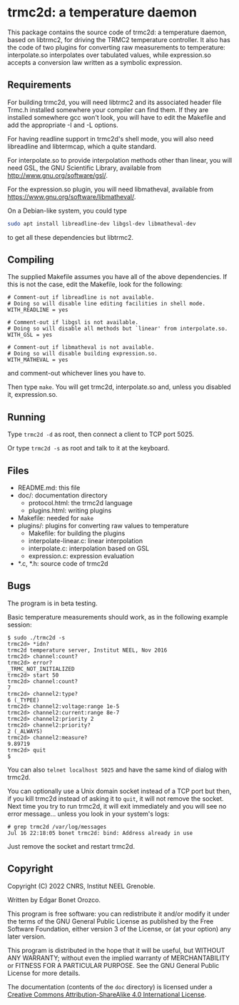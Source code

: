 # trmc2d: a temperature daemon

This package contains the source code of trmc2d: a temperature
daemon, based on libtrmc2, for driving the TRMC2 temperature
controller. It also has the code of two plugins for converting raw
measurements to temperature: interpolate.so interpolates over
tabulated values, while expression.so accepts a conversion law
written as a symbolic expression.

## Requirements

For building trmc2d, you will need libtrmc2 and its associated header
file Trmc.h installed somewhere your compiler can find them. If they
are installed somewhere gcc won't look, you will have to edit the
Makefile and add the appropriate -I and -L options.

For having readline support in trmc2d's shell mode, you will also
need libreadline and libtermcap, which a quite standard.

For interpolate.so to provide interpolation methods other than
linear, you will need GSL, the GNU Scientific Library, available
from <http://www.gnu.org/software/gsl/>.

For the expression.so plugin, you will need libmatheval, available
from <https://www.gnu.org/software/libmatheval/>.

On a Debian-like system, you could type

```bash
sudo apt install libreadline-dev libgsl-dev libmatheval-dev
```

to get all these dependencies but libtrmc2.

## Compiling

The supplied Makefile assumes you have all of the above
dependencies. If this is not the case, edit the Makefile, look for
the following:

    # Comment-out if libreadline is not available.
    # Doing so will disable line editing facilities in shell mode.
    WITH_READLINE = yes

    # Comment-out if libgsl is not available.
    # Doing so will disable all methods but `linear' from interpolate.so.
    WITH_GSL = yes

    # Comment-out if libmatheval is not available.
    # Doing so will disable building expression.so.
    WITH_MATHEVAL = yes

and comment-out whichever lines you have to.

Then type `make`. You will get trmc2d, interpolate.so and, unless you
disabled it, expression.so.

## Running

Type `trmc2d -d` as root, then connect a client to TCP port 5025.

Or type `trmc2d -s` as root and talk to it at the keyboard.

## Files

* README.md:          this file
* doc/:               documentation directory
  * protocol.html:    the trmc2d language
  * plugins.html:     writing plugins
* Makefile:           needed for `make`
* plugins/:           plugins for converting raw values to temperature
  * Makefile:              for building the plugins
  * interpolate-linear.c:  linear interpolation
  * interpolate.c:         interpolation based on GSL
  * expression.c:          expression evaluation
* \*.c, \*.h:           source code of trmc2d

## Bugs

The program is in beta testing.

Basic temperature measurements should work, as in the following
example session:

    $ sudo ./trmc2d -s
    trmc2d> *idn?
    trmc2d temperature server, Institut NEEL, Nov 2016
    trmc2d> channel:count?
    trmc2d> error?
    _TRMC_NOT_INITIALIZED
    trmc2d> start 50
    trmc2d> channel:count?
    7
    trmc2d> channel2:type?
    6 (_TYPEE)
    trmc2d> channel2:voltage:range 1e-5
    trmc2d> channel2:current:range 8e-7
    trmc2d> channel2:priority 2
    trmc2d> channel2:priority?
    2 (_ALWAYS)
    trmc2d> channel2:measure?
    9.89719
    trmc2d> quit
    $

You can also `telnet localhost 5025` and have the same kind of
dialog with trmc2d.

You can optionally use a Unix domain socket instead of a TCP port
but then, if you kill trmc2d instead of asking it to `quit`, it will
not remove the socket. Next time you try to run trmc2d, it will exit
immediately and you will see no error message... unless you look in
your system's logs:

```text
# grep trmc2d /var/log/messages
Jul 16 22:18:05 bonet trmc2d: bind: Address already in use
```

Just remove the socket and restart trmc2d.

## Copyright

Copyright (C) 2022 CNRS, Institut NEEL Grenoble.

Written by Edgar Bonet Orozco.

This program is free software: you can redistribute it and/or modify it
under the terms of the GNU General Public License as published by the
Free Software Foundation, either version 3 of the License, or (at your
option) any later version.

This program is distributed in the hope that it will be useful, but
WITHOUT ANY WARRANTY; without even the implied warranty of
MERCHANTABILITY or FITNESS FOR A PARTICULAR PURPOSE.  See the GNU
General Public License for more details.

The documentation (contents of the `doc` directory) is licensed under a
[Creative Commons Attribution-ShareAlike 4.0 International License][cc].

[cc]: http://creativecommons.org/licenses/by-sa/4.0/
